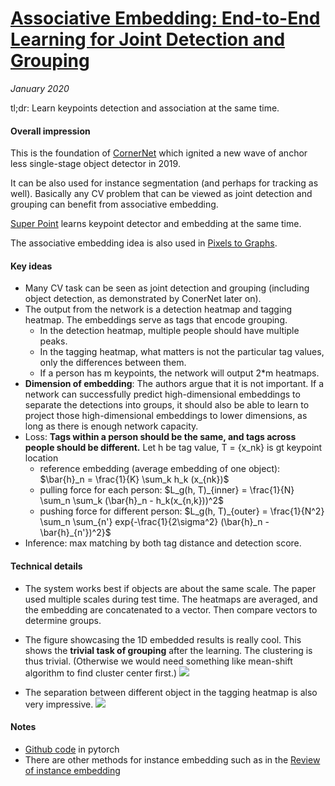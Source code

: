 # [Associative Embedding: End-to-End Learning for Joint Detection and Grouping](https://arxiv.org/abs/1611.05424)

_January 2020_

tl;dr: Learn keypoints detection and association at the same time.

#### Overall impression
This is the foundation of [CornerNet](cornernet.md) which ignited a new wave of anchor less single-stage object detector in 2019.

It can be also used for instance segmentation (and perhaps for tracking as well). Basically any CV problem that can be viewed as joint detection and grouping can benefit from associative embedding.

[Super Point](super_point.md) learns keypoint detector and embedding at the same time.

The associative embedding idea is also used in [Pixels to Graphs](pixels_to_graphs.md).


#### Key ideas
- Many CV task can be seen as joint detection and grouping (including object detection, as demonstrated by ConerNet later on).
- The output from the network is a detection heatmap and tagging heatmap. The embeddings serve as tags that encode grouping.
	- In the detection heatmap, multiple people should have multiple peaks. 
	- In the tagging heatmap, what matters is not the particular tag values, only the differences between them. 
	- If a person has m keypoints, the network will output 2*m heatmaps.
- **Dimension of embedding**: The authors argue that it is not important. If a network can successfully predict high-dimensional embeddings to separate the detections into groups, it should also be able to learn to project those high-dimensional embeddings to lower dimensions, as long as there is enough network capacity.
- Loss: **Tags within a person should be the same, and tags across people should be different.** Let h be tag value, T = {x_nk} is gt keypoint location
	- reference embedding (average embedding of one object): $\bar{h}_n = \frac{1}{K} \sum_k h_k (x_{nk})$
	- pulling force for each person: $L_g(h, T)_{inner} = \frac{1}{N} \sum_n \sum_k (\bar{h}_n - h_k(x_{n,k}))^2$ 
	- pushing force for different person: $L_g(h, T)_{outer} = \frac{1}{N^2} \sum_n \sum_{n'} exp{-\frac{1}{2\sigma^2} (\bar{h}_n - \bar{h}_{n'})^2}$ 
- Inference: max matching by both tag distance and detection score.

#### Technical details
- The system works best if objects are about the same scale. The paper used multiple scales during test time. The heatmaps are averaged, and the embedding are concatenated to a vector. Then compare vectors to determine groups.
- The figure showcasing the 1D embedded results is really cool. This shows the **trivial task of grouping** after the learning. The clustering is thus trivial. (Otherwise we would need something like mean-shift algorithm to find cluster center first.)
![](https://pic1.zhimg.com/80/v2-71685932ee2ef3cd8da83a11f8de390c_hd.jpg)

- The separation between different object in the tagging heatmap is also very impressive.
![](https://pic2.zhimg.com/80/v2-dc684098a4c31847f99e0c5c67440645_hd.jpg)



#### Notes
- [Github code](https://github.com/princeton-vl/pose-ae-train) in pytorch
- There are other methods for instance embedding such as in the [Review of instance embedding](https://towardsdatascience.com/instance-embedding-instance-segmentation-without-proposals-31946a7c53e1)
